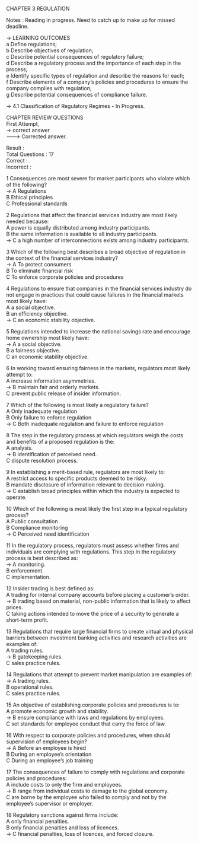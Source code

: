 CHAPTER 3 REGULATION

Notes : 
Reading in progress.
Need to catch up to make up for missed deadline.

-> LEARNING OUTCOMES    
a Define regulations;    
b Describe objectives of regulation;     
c Describe potential consequences of regulatory failure;     
d Describe a regulatory process and the importance of each step in the
process;     
e Identify specific types of regulation and describe the reasons for each;     
f Describe elements of a company’s policies and procedures to ensure the
company complies with regulation;     
g Describe potential consequences of compliance failure.     


-> 4.1 Classification of Regulatory Regimes - In Progress.

CHAPTER REVIEW QUESTIONS    
First Attempt,     
-> correct answer      
---> Corrected answer.    

Result :     
Total Questions : 17       
Correct :        
Incorrect :     

1 Consequences are most severe for market participants who violate which of the following?    
-> A Regulations    
B Ethical principles     
C Professional standards    

2 Regulations that affect the financial services industry are most likely needed because:     
A power is equally distributed among industry participants.     
B the same information is available to all industry participants.     
-> C a high number of interconnections exists among industry participants.     

3 Which of the following best describes a broad objective of regulation in the context of the financial services industry?     
-> A To protect consumers     
B To eliminate financial risk      
C To enforce corporate policies and procedures     

4 Regulations to ensure that companies in the financial services industry do not engage in practices that could cause failures in the financial markets most likely have:       
A a social objective.     
B an efficiency objective.      
-> C an economic stability objective.         

5 Regulations intended to increase the national savings rate and encourage home ownership most likely have:        
-> A a social objective.         
B a fairness objective.        
C an economic stability objective.              

6 In working toward ensuring fairness in the markets, regulators most likely attempt to:            
A increase information asymmetries.           
-> B maintain fair and orderly markets.           
C prevent public release of insider information.             

7 Which of the following is most likely a regulatory failure?         
A Only inadequate regulation         
B Only failure to enforce regulation           
-> C Both inadequate regulation and failure to enforce regulation          

8 The step in the regulatory process at which regulators weigh the costs and benefits of a proposed regulation is the:          
A analysis.        
-> B identification of perceived need.            
C dispute resolution process.           

9 In establishing a merit-based rule, regulators are most likely to:             
A restrict access to specific products deemed to be risky.            
B mandate disclosure of information relevant to decision making.           
-> C establish broad principles within which the industry is expected to operate.        

10 Which of the following is most likely the first step in a typical regulatory process?             
A Public consultation           
B Compliance monitoring           
-> C Perceived need identification          

11 In the regulatory process, regulators must assess whether firms and individuals are complying with regulations. This step in the regulatory process is best described as:            
-> A monitoring.        
B enforcement.          
C implementation.         

12 Insider trading is best defined as:           
A trading for internal company accounts before placing a customer’s order.         
-> B trading based on material, non-public information that is likely to affect prices.          
C taking actions intended to move the price of a security to generate a short-term profit.        

13 Regulations that require large financial firms to create virtual and physical barriers between investment banking activities and research activities are examples of:         
A trading rules.          
-> B gatekeeping rules.           
C sales practice rules.        

14 Regulations that attempt to prevent market manipulation are examples of:            
-> A trading rules.         
B operational rules.         
C sales practice rules.           

15 An objective of establishing corporate policies and procedures is to:         
A promote economic growth and stability.          
-> B ensure compliance with laws and regulations by employees.          
C set standards for employee conduct that carry the force of law.        

16 With respect to corporate policies and procedures, when should supervision of employees begin?           
-> A Before an employee is hired          
B During an employee’s orientation           
C During an employee’s job training             

17 The consequences of failure to comply with regulations and corporate policies and procedures:         
A include costs to only the firm and employees.         
-> B range from individual costs to damage to the global economy.            
C are borne by the employee who failed to comply and not by the employee’s supervisor or employer.            

18 Regulatory sanctions against firms include:       
A only financial penalties.         
B only financial penalties and loss of licences.        
-> C financial penalties, loss of licences, and forced closure.        
